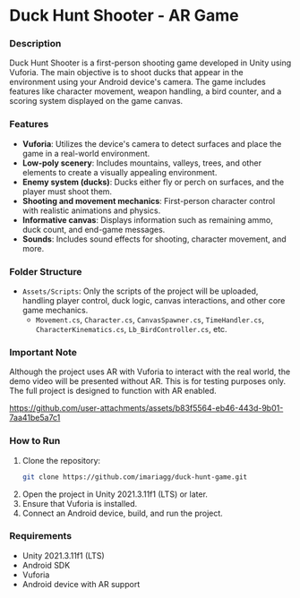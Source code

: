 
# Duck Hunt Shooter - AR Game

### Description

Duck Hunt Shooter is a first-person shooting game developed in Unity using Vuforia. The main objective is to shoot ducks that appear in the environment using your Android device's camera. The game includes features like character movement, weapon handling, a bird counter, and a scoring system displayed on the game canvas.

### Features

- **Vuforia**: Utilizes the device's camera to detect surfaces and place the game in a real-world environment.
- **Low-poly scenery**: Includes mountains, valleys, trees, and other elements to create a visually appealing environment.
- **Enemy system (ducks)**: Ducks either fly or perch on surfaces, and the player must shoot them.
- **Shooting and movement mechanics**: First-person character control with realistic animations and physics.
- **Informative canvas**: Displays information such as remaining ammo, duck count, and end-game messages.
- **Sounds**: Includes sound effects for shooting, character movement, and more.

### Folder Structure

- `Assets/Scripts`: Only the scripts of the project will be uploaded, handling player control, duck logic, canvas interactions, and other core game mechanics.
  - `Movement.cs`, `Character.cs`, `CanvasSpawner.cs`, `TimeHandler.cs`, `CharacterKinematics.cs`, `Lb_BirdController.cs`, etc.

### Important Note

Although the project uses AR with Vuforia to interact with the real world, the demo video will be presented without AR. This is for testing purposes only. The full project is designed to function with AR enabled.


https://github.com/user-attachments/assets/b83f5564-eb46-443d-9b01-7aa41be5a7c1


### How to Run

1. Clone the repository:
   ```bash
   git clone https://github.com/imariagg/duck-hunt-game.git
   ```
2. Open the project in Unity 2021.3.11f1 (LTS) or later.
3. Ensure that Vuforia is installed.
4. Connect an Android device, build, and run the project.

### Requirements

- Unity 2021.3.11f1 (LTS)
- Android SDK
- Vuforia
- Android device with AR support
